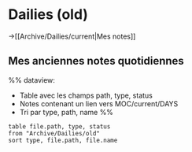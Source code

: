 # Dailies (old)
->[[Archive/Dailies/current|Mes notes]]
## Mes anciennes notes quotidiennes
%%
dataview:
- Table avec les champs path, type, status
- Notes contenant un lien vers MOC/current/DAYS
- Tri par type, path, name
%%

```dataview
table file.path, type, status
from "Archive/Dailies/old"
sort type, file.path, file.name
```
